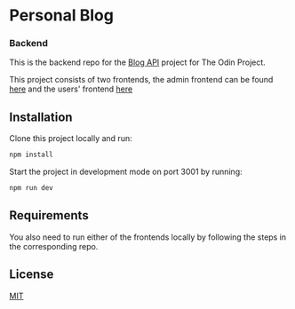 # Personal Blog
### Backend

This is the backend repo for the [Blog API](https://www.theodinproject.com/courses/nodejs/lessons/blog-api) project for The Odin Project.

This project consists of two frontends, the admin frontend can be found [here](https://github.com/julio22b/blog-admin-frontend) and the users' frontend [here](https://github.com/julio22b/blog-frontend)

## Installation

Clone this project locally and run:

```bash
npm install
```

Start the project in development mode on port 3001 by running:

```bash
npm run dev
```

## Requirements


You also need to run either of the frontends locally by following the steps in the corresponding repo.


## License
[MIT](https://choosealicense.com/licenses/mit/)
